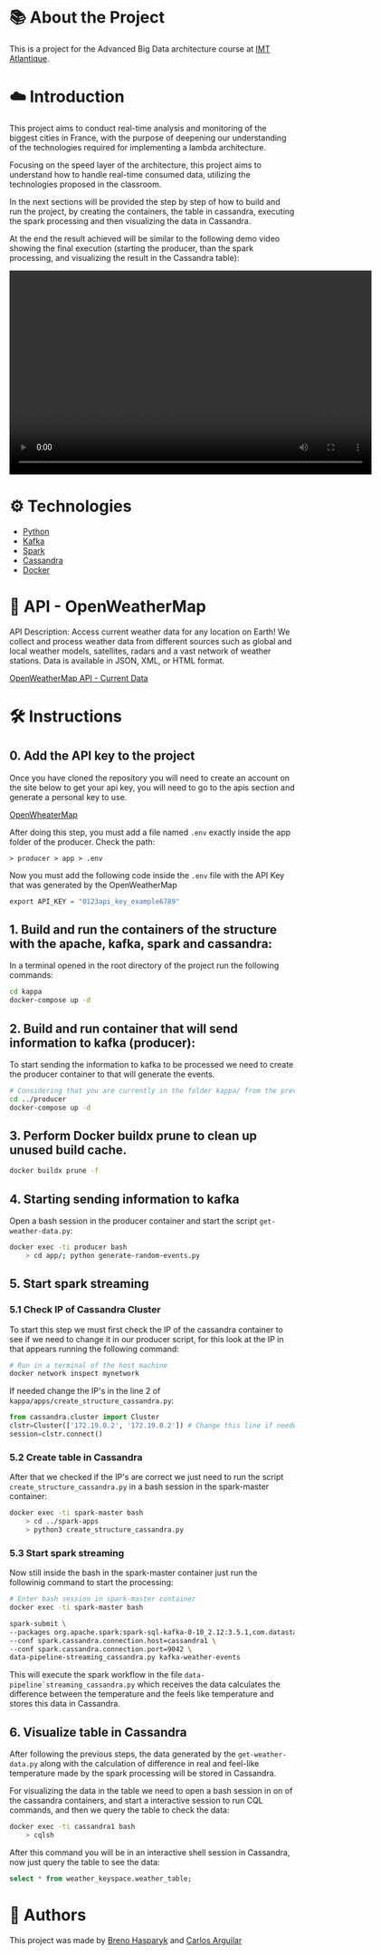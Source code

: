 # 📚 About the Project

This is a project for the Advanced Big Data architecture course at [IMT Atlantique](https://www.imt-atlantique.fr/en).

# ☁️ Introduction

This project aims to conduct real-time analysis and monitoring of the biggest cities in France, with the purpose of deepening our understanding of the technologies required for implementing a lambda architecture.

Focusing on the speed layer of the architecture, this project aims to understand how to handle real-time consumed data, utilizing the technologies proposed in the classroom.

In the next sections will be provided the step by step of how to build and run the project, by creating the containers, the table in cassandra, executing the spark processing and then visualizing the data in Cassandra.

At the end the result achieved will be similar to the following demo video showing the final execution (starting the producer, than the spark processing, and visualizing the result in the Cassandra table):

<video width="640" height="360" controls>
  <source src="demo.webm" type="video/webm">
  Your browser does not support the video tag.
</video>

# ⚙️ Technologies

- [Python](https://www.python.org/)
- [Kafka](https://kafka.apache.org/)
- [Spark](https://spark.apache.org/)
- [Cassandra](https://cassandra.apache.org/_/index.html)
- [Docker](https://www.docker.com/)

# 🔗 API - OpenWeatherMap

API Description: Access current weather data for any location on Earth! We collect and process weather data from different sources such as global and local weather models, satellites, radars and a vast network of weather stations. Data is available in JSON, XML, or HTML format.

[OpenWeatherMap API - Current Data](https://openweathermap.org/current#data)

# 🛠️ Instructions

## 0. Add the API key to the project

Once you have cloned the repository you will need to create an account on the site below to get your api key, you will need to go to the apis section and generate a personal key to use.

[OpenWheaterMap](https://openweathermap.org/)

After doing this step, you must add a file named `.env` exactly inside the app folder of the producer. Check the path:

```
> producer > app > .env
```

Now you must add the following code inside the `.env` file with the API Key that was generated by the OpenWeatherMap

```py
export API_KEY = "0123api_key_example6789"
```

## 1. Build and run the containers of the structure with the apache, kafka, spark and cassandra:

In a terminal opened in the root directory of the project run the following commands:

```sh
cd kappa
docker-compose up -d
```

## 2. Build and run container that will send information to kafka (producer):

To start sending the information to kafka to be processed we need to create the producer container to that will generate the events.

```bash
# Considering that you are currently in the folder kappa/ from the previous command
cd ../producer
docker-compose up -d
```

## 3. Perform Docker buildx prune to clean up unused build cache.

```bash
docker buildx prune -f
```

## 4. Starting sending information to kafka

Open a bash session in the producer container and start the script `get-weather-data.py`:

```bash
docker exec -ti producer bash
    > cd app/; python generate-random-events.py
```

## 5. Start spark streaming

### 5.1 Check IP of Cassandra Cluster

To start this step we must first check the IP of the cassandra container to see if we need to change it in our producer script, for this look at the IP in that appears running the following command:

```bash
# Run in a terminal of the host machine
docker network inspect mynetwork
```

If needed change the IP's in the line 2 of `kappa/apps/create_structure_cassandra.py`:

```python
from cassandra.cluster import Cluster
clstr=Cluster(['172.19.0.2', '172.19.0.2']) # Change this line if needed
session=clstr.connect()
```

### 5.2 Create table in Cassandra

After that we checked if the IP's are correct we just need to run the script `create_structure_cassandra.py` in a bash session in the spark-master container:

```bash
docker exec -ti spark-master bash
    > cd ../spark-apps
    > python3 create_structure_cassandra.py
```

### 5.3 Start spark streaming

Now still inside the bash in the spark-master container just run the followinig command to start the processing:

```bash
# Enter bash session in spark-master container
docker exec -ti spark-master bash

spark-submit \
--packages org.apache.spark:spark-sql-kafka-0-10_2.12:3.5.1,com.datastax.spark:spark-cassandra-connector_2.12:3.5.0 \
--conf spark.cassandra.connection.host=cassandra1 \
--conf spark.cassandra.connection.port=9042 \
data-pipeline-streaming_cassandra.py kafka-weather-events
```

This will execute the spark workflow in the file `` data-pipeline`streaming_cassandra.py `` which receives the data calculates the difference between the temperature and the feels like temperature and stores this data in Cassandra.

## 6. Visualize table in Cassandra

After following the previous steps, the data generated by the `get-weather-data.py` along with the calculation of difference in real and feel-like temperature made by the spark processing will be stored in Cassandra.

For visualizing the data in the table we need to open a bash session in on of the cassandra containers, and start a interactive session to run CQL commands, and then we query the table to check the data:

```bash
docker exec -ti cassandra1 bash
    > cqlsh
```

After this command you will be in an interactive shell session in Cassandra, now just query the table to see the data:

```sql
select * from weather_keyspace.weather_table;
```

# 👋 Authors

This project was made by [Breno Hasparyk](https://github.com/BrenoHA) and [Carlos Arguilar](https://github.com/CarlosArguilar)
